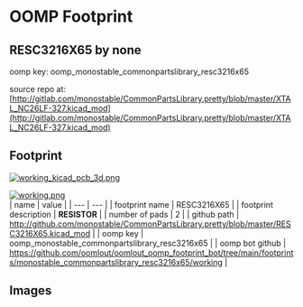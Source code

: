 # OOMP Footprint  
## RESC3216X65  by none  
  
oomp key: oomp_monostable_commonpartslibrary_resc3216x65  
  
source repo at: [http://gitlab.com/monostable/CommonPartsLibrary.pretty/blob/master/XTAL_NC26LF-327.kicad_mod](http://gitlab.com/monostable/CommonPartsLibrary.pretty/blob/master/XTAL_NC26LF-327.kicad_mod)  
## Footprint  
  
[![working_kicad_pcb_3d.png](working_kicad_pcb_3d_600.png)](working_kicad_pcb_3d.png)  
  
[![working.png](working_600.png)](working.png)  
| name | value | 
| --- | --- | 
| footprint name | RESC3216X65 | 
| footprint description | <b>RESISTOR</b> | 
| number of pads | 2 | 
| github path | http://github.com/monostable/CommonPartsLibrary.pretty/blob/master/RESC3216X65.kicad_mod | 
| oomp key | oomp_monostable_commonpartslibrary_resc3216x65 | 
| oomp bot github | https://github.com/oomlout/oomlout_oomp_footprint_bot/tree/main/footprints/monostable_commonpartslibrary_resc3216x65/working | 
## Images  
